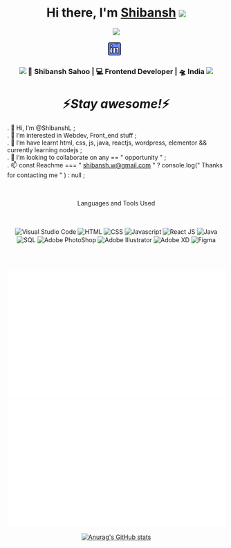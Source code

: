 <!-- 
<div align="center">[![Typing SVG](https://readme-typing-svg.herokuapp.com/?lines=Shibansh+Sahoo;Trying+to+change+the+world;One+language+at+a+time)](https://git.io/typing-svg)</div> -->




<div align="center"> <h1>Hi there, I'm <a href="https://hemant.codes">Shibansh</a> <img src="https://media.giphy.com/media/hvRJCLFzcasrR4ia7z/giphy.gif" width="25px"> </h1> <img src="https://pronoun.cyou/x/y?subject=He&object=Him&height=20"> </div> <p align='center'> <a href="https://www.linkedin.com/in/shibansh-sahoo-a436061a3/"><img height="30" src="https://raw.githubusercontent.com/8bithemant/8bithemant/master/linkedin.png?raw=true"></a>&nbsp;&nbsp; 

<!-- <div align="center">[![Typing SVG](https://readme-typing-svg.herokuapp.com/?lines=Shibansh+Sahoo;Trying+to+change+the+world;One+language+at+a+time)](https://git.io/typing-svg)  -->
 
<div align="center">
<h3><img src="https://media.giphy.com/media/WUlplcMpOCEmTGBtBW/giphy.gif" width="30"> 🙎 Shibansh Sahoo | 💻 Frontend Developer | 🛸 India <img src="https://media.giphy.com/media/WUlplcMpOCEmTGBtBW/giphy.gif" width="30"></h3> </div>

<h1 align='center'>⚡️<i>Stay awesome!</i>⚡️</h1>




. 👋 Hi, I’m @ShibanshL ;<br>
. 👀 I’m interested in Webdev, Front_end stuff ;<br>
. 🌱 I’m have learnt html, css, js, java, reactjs, wordpress, elementor && currently learning nodejs ;<br>
. 💞️ I’m looking to collaborate on any == " opportunity " ;<br>
. 📫 const Reachme === " shibansh.w@gmail.com " ? console.log(" Thanks for contacting me " ) : null ; <br>
<br><br>


<div align="center">

Languages and Tools Used
<br>
<br>
<br>
 
<!-- <div align = "center"> -->
<img align="center" alt="Visual Studio Code" width="50px " src="https://hoing.io/storage/2020/10/vscode-logo-2.png">
<img align="center" alt="HTML" width="50px" src="https://clipground.com/images/html-logo-png-3.png">
<img align="center" alt="CSS" width="30px" src="https://www.logolynx.com/images/logolynx/8f/8fb97dec724d750d2085173816712ffc.png">
<img align="center" alt="Javascript" width="22px" src="https://cdn.freelogovectors.net/wp-content/uploads/2020/11/javascript_logo.png">
<img align="center" alt="React JS" width="24px" src="https://ugross.gallerycdn.vsassets.io/extensions/ugross/vscode-react-snippets/1.3.0/1519481679046/Microsoft.VisualStudio.Services.Icons.Default">
<img align="center" alt="Java" width="26px" src="https://tinycode.hk/wp-content/uploads/2015/01/java-logo-png-300x300.png">
<img align="center" alt="SQL" width="20px" src="https://www.freeiconspng.com/uploads/sql-server-icon-png-29.png">
<img align="center" alt="Adobe PhotoShop" width="28px" src="https://logodownload.org/wp-content/uploads/2019/10/photoshop-logo-0.png">
<img align="center" alt="Adobe Illustrator" width="26px" src="https://images.vexels.com/media/users/3/162832/isolated/preview/b3a22210d5eef77d76bbaeca8dbcd1c6-adobe-ilustrador-ai-colorido---cone-by-vexels.png">
<img align="center" alt="Adobe XD" width="30px" src="https://cdn.freebiesupply.com/logos/thumbs/2x/adobe-xd-logo.png">
<img align="center" alt="Figma" width="26px" src="https://2.bp.blogspot.com/-KVFNcyNJpmc/XIe-Sqa674I/AAAAAAAAIuk/VRK5WWydfD4yjMq_AkU6B2h3WAROEvOMgCK4BGAYYCw/s1600/logo%2Bfigma%2Bicon.png" >


<br><br>

![](https://github.com/ShibanshL/My-Stats/blob/master/generated/languages.svg)
![](https://github.com/ShibanshL/My-Stats/blob/master/generated/overview.svg)



[![Anurag's GitHub stats](https://github-readme-stats.vercel.app/api?username=ShibanshL)](https://github.com/anuraghazra/github-readme-stats)


<!-- ![](https://github.com/ShibanshL/My_stats/blob/master/generated/overview.svg) ![](https://github.com/ShibanshL/My_stats/blob/master/generated/languages.svg)
 -->
